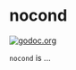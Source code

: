 # nocond

[![godoc.org][godoc-badge]][godoc]

`nocond` is ...

<!-- links -->
[godoc]: https://godoc.org/github.com/gostaticanalysis/nocond
[godoc-badge]: https://img.shields.io/badge/godoc-reference-4F73B3.svg?style=flat-square&label=%20godoc.org

